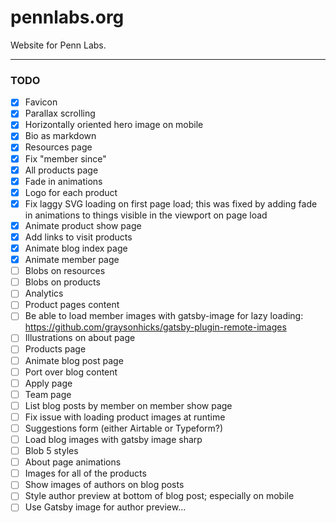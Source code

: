 # pennlabs.org

Website for Penn Labs.

---

### TODO

- [x] Favicon
- [x] Parallax scrolling
- [x] Horizontally oriented hero image on mobile
- [x] Bio as markdown
- [x] Resources page
- [x] Fix "member since"
- [x] All products page
- [x] Fade in animations
- [x] Logo for each product
- [x] Fix laggy SVG loading on first page load; this was fixed by adding fade in animations to things visible in the viewport on page load
- [x] Animate product show page
- [x] Add links to visit products
- [x] Animate blog index page
- [x] Animate member page
- [ ] Blobs on resources
- [ ] Blobs on products
- [ ] Analytics
- [ ] Product pages content
- [ ] Be able to load member images with gatsby-image for lazy loading: https://github.com/graysonhicks/gatsby-plugin-remote-images
- [ ] Illustrations on about page
- [ ] Products page
- [ ] Animate blog post page
- [ ] Port over blog content
- [ ] Apply page
- [ ] Team page
- [ ] List blog posts by member on member show page
- [ ] Fix issue with loading product images at runtime
- [ ] Suggestions form (either Airtable or Typeform?)
- [ ] Load blog images with gatsby image sharp
- [ ] Blob 5 styles
- [ ] About page animations
- [ ] Images for all of the products
- [ ] Show images of authors on blog posts
- [ ] Style author preview at bottom of blog post; especially on mobile
- [ ] Use Gatsby image for author preview...
